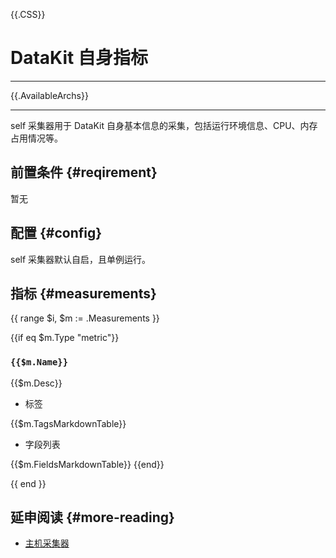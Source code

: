 {{.CSS}}
# DataKit 自身指标
---

{{.AvailableArchs}}

---

self 采集器用于 DataKit 自身基本信息的采集，包括运行环境信息、CPU、内存占用情况等。

## 前置条件 {#reqirement}

暂无

## 配置 {#config}

self 采集器默认自启，且单例运行。

## 指标 {#measurements}

{{ range $i, $m := .Measurements }}

{{if eq $m.Type "metric"}}

### `{{$m.Name}}`

{{$m.Desc}}

- 标签

{{$m.TagsMarkdownTable}}

- 字段列表

{{$m.FieldsMarkdownTable}}
{{end}}

{{ end }}

## 延申阅读 {#more-reading}

- [主机采集器](hostobject.md)
